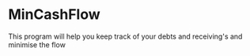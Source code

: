 # MinCashFlow
This program will help you keep track of your debts and receiving's and minimise the flow
